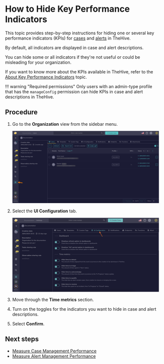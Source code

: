 # How to Hide Key Performance Indicators

<!-- md:version 5.4 -->

This topic provides step-by-step instructions for hiding one or several key performance indicators (KPIs) for [cases](../analyst-corner/cases/about-cases.md) and [alerts](../analyst-corner/alerts/about-alerts.md) in TheHive.

By default, all indicators are displayed in case and alert descriptions. 

You can hide some or all indicators if they're not useful or could be misleading for your organization.

If you want to know more about the KPIs available in TheHive, refer to the [About Key Performance Indicators](about-key-performance-indicators.md) topic.

!!! warning "Required permissions"
    Only users with an admin-type profile that has the `manageConfig` permission can hide KPIs in case and alert descriptions in TheHive.

<h2>Procedure</h2>

1. Go to the **Organization** view from the sidebar menu.

    ![Organization view](../../images/user-guides/organization/configure-organization/organization-view.png)

2. Select the **UI Configuration** tab.

    ![UI configuration](../../images/user-guides/organization/configure-organization/manage-ui-configuration/organization-view-ui-configuration.png)

3. Move through the **Time metrics** section.

4. Turn on the toggles for the indicators you want to hide in case and alert descriptions.

5. Select **Confirm**.

<h2>Next steps</h2>

* [Measure Case Management Performance](measure-case-management-performance.md)
* [Measure Alert Management Performance](measure-alert-management-performance.md)